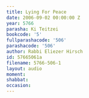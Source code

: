 ```yaml
---
title: Lying For Peace
date: 2006-09-02 00:00:00 Z
year: 5766
parasha: Ki Teitzei
bookcode: '5'
fullparashacode: '506'
parashacode: '506'
author: Rabbi Eliezer Hirsch
id: 57665061a
filename: 5766-506-1
layout: audio
moment: 
shabbat: 
occasion: 
---
```


